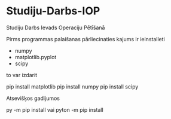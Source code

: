 # Studiju-Darbs-IOP
Studiju Darbs Ievads Operaciju Pētīšanā

Pirms programmas palaišanas pārliecinaties kajums ir ieinstalleti 

- numpy
- matplotlib.pyplot
- scipy

to var izdarit

pip install matplotlib
pip install numpy
pip install scipy

Atsevišķos gadijumos

py -m pip install <dependecy> vai pyton -m pip install <dependency>